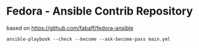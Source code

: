 # Fedora - Ansible Contrib Repository

based on https://github.com/fabaff/fedora-ansible

```
ansible-playbook --check --become --ask-become-pass main.yml
```